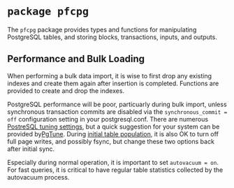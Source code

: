 # `package pfcpg`

The `pfcpg` package provides types and functions for manipulating PostgreSQL
tables, and storing blocks, transactions, inputs, and outputs.

## Performance and Bulk Loading

When performing a bulk data import, it is wise to first drop any existing
indexes and create them again after insertion is completed.  Functions are
provided to create and drop the indexes.

PostgreSQL performance will be poor, particuarly during bulk import, unless
synchronous transaction commits are disabled via the `synchronous_commit = off`
configuration setting in your postgresql.conf. There are numerous
[PostreSQL tuning settings](https://wiki.postgresql.org/wiki/Tuning_Your_PostgreSQL_Server),
but a quick suggestion for your system can be provided
by[PgTune](http://pgtune.leopard.in.ua/). During [initial table
population](https://wiki.postgresql.org/wiki/Bulk_Loading_and_Restores), it is
also OK to turn off full page writes, and possibly fsync, but change these
two options back after initial sync.

Especially during normal operation, it is important to set `autovacuum = on`.
For fast queries, it is critical to have regular table statistics collected by
the autovacuum process.

